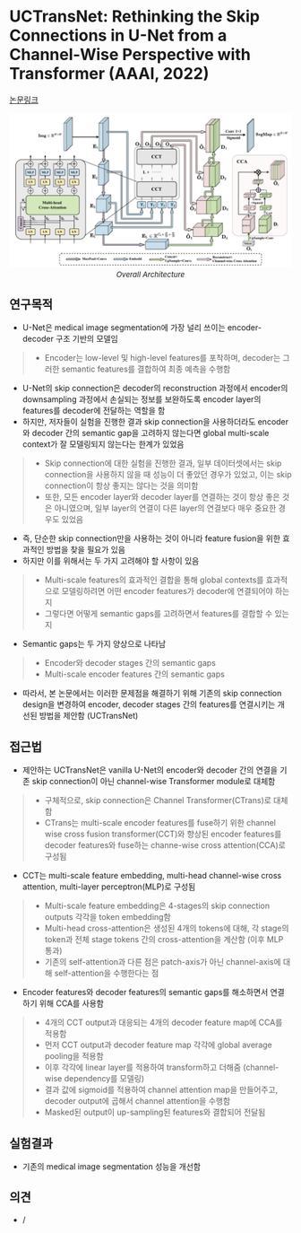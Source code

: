 # UCTransNet: Rethinking the Skip Connections in U-Net from a Channel-Wise Perspective with Transformer (AAAI, 2022)

[논문링크](https://ojs.aaai.org/index.php/AAAI/article/view/20144)

<p align="center">
    <img width="800" alt='fig1' src="./img/03_15_01.png?raw=true"></br>
    <em><font size=2>Overall Architecture</font></em>
</p>

## 연구목적
- U-Net은 medical image segmentation에 가장 널리 쓰이는 encoder-decoder 구조 기반의 모델임
> - Encoder는 low-level 및 high-level features를 포착하며, decoder는 그러한 semantic features를 결합하여 최종 예측을 수행함
- U-Net의 skip connection은 decoder의 reconstruction 과정에서 encoder의 downsampling 과정에서 손실되는 정보를 보완하도록 encoder layer의 features를 decoder에 전달하는 역할을 함
- 하지만, 저자들이 실험을 진행한 결과 skip connection을 사용하더라도 encoder와 decoder 간의 semantic gap을 고려하지 않는다면 global multi-scale context가 잘 모델링되지 않는다는 한계가 있었음
> - Skip connection에 대한 실험을 진행한 결과, 일부 데이터셋에서는 skip connection을 사용하지 않을 때 성능이 더 좋았던 경우가 있었고, 이는 skip connection이 항상 좋지는 않다는 것을 의미함
> - 또한, 모든 encoder layer와 decoder layer를 연결하는 것이 항상 좋은 것은 아니였으며, 일부 layer의 연결이 다른 layer의 연결보다 매우 중요한 경우도 있었음
- 즉, 단순한 skip connection만을 사용하는 것이 아니라 feature fusion을 위한 효과적인 방법을 찾을 필요가 있음
- 하지만 이를 위해서는 두 가지 고려해야 할 사항이 있음
> - Multi-scale features의 효과적인 결합을 통해 global contexts를 효과적으로 모델링하려면 어떤 encoder features가 decoder에 연결되어야 하는지
> - 그렇다면 어떻게 semantic gaps를 고려하면서 features를 결합할 수 있는지
- Semantic gaps는 두 가지 양상으로 나타남
> - Encoder와 decoder stages 간의 semantic gaps
> - Multi-scale encoder features 간의 semantic gaps
- 따라서, 본 논문에서는 이러한 문제점을 해결하기 위해 기존의 skip connection design을 변경하여 encoder, decoder stages 간의 features를 연결시키는 개선된 방법을 제안함 (UCTransNet)

## 접근법
- 제안하는 UCTransNet은 vanilla U-Net의 encoder와 decoder 간의 연결을 기존 skip connection이 아닌 channel-wise Transformer module로 대체함
> - 구체적으로, skip connection은 Channel Transformer(CTrans)로 대체함
> - CTrans는 multi-scale encoder features를 fuse하기 위한 channel wise cross fusion transformer(CCT)와 향상된 encoder features를 decoder features와 fuse하는 channe-wise cross attention(CCA)로 구성됨 
- CCT는 multi-scale feature embedding, multi-head channel-wise cross attention, multi-layer perceptron(MLP)로 구성됨
> - Multi-scale feature embedding은 4-stages의 skip connection outputs 각각을 token embedding함
> - Multi-head cross-attention은 생성된 4개의 tokens에 대해, 각 stage의 token과 전체 stage tokens 간의 cross-attention을 계산함 (이후 MLP 통과)
> - 기존의 self-attention과 다른 점은 patch-axis가 아닌 channel-axis에 대해 self-attention을 수행한다는 점
- Encoder features와 decoder features의 semantic gaps를 해소하면서 연결하기 위해 CCA를 사용함
> - 4개의 CCT output과 대응되는 4개의 decoder feature map에 CCA를 적용함
> - 먼저 CCT output과 decoder feature map 각각에 global average pooling을 적용함
> - 이후 각각에 linear layer를 적용하여 transform하고 더해줌 (channel-wise dependency를 모델링)
> - 결과 값에 sigmoid를 적용하여 channel attention map을 만들어주고, decoder output에 곱해서 channel attention을 수행함
> - Masked된 output이 up-sampling된 features와 결합되어 전달됨

## 실험결과
- 기존의 medical image segmentation 성능을 개선함

## 의견
- /